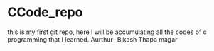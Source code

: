 # CCode_repo
this is my first git repo, here I will be accumulating all the codes of c programming that I learned. 
Aurthur- Bikash Thapa magar 

